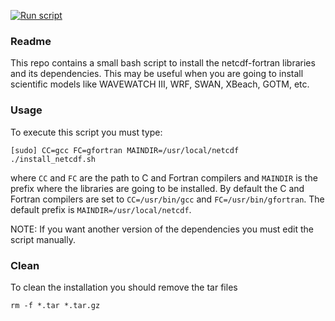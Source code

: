 [![Run script](https://github.com/dspelaez/install-netcdf-fortran/actions/workflows/run.yml/badge.svg)](https://github.com/dspelaez/install-netcdf-fortran/actions/workflows/run.yml)

### Readme

This repo contains a small bash script to install the netcdf-fortran libraries
and its dependencies. This may be useful when you are going to install
scientific models like WAVEWATCH III, WRF, SWAN, XBeach, GOTM, etc.

### Usage

To execute this script you must type:

```
[sudo] CC=gcc FC=gfortran MAINDIR=/usr/local/netcdf ./install_netcdf.sh
```

where `CC` and `FC` are the path to C and Fortran compilers and `MAINDIR` is the
prefix where the libraries are going to be installed. By default the C and
Fortran compilers are set to `CC=/usr/bin/gcc` and `FC=/usr/bin/gfortran`. The
default prefix is `MAINDIR=/usr/local/netcdf`.

NOTE: If you want another version of the dependencies you must edit the script
manually.


### Clean

To clean the installation you should remove the tar files

```
rm -f *.tar *.tar.gz
```
